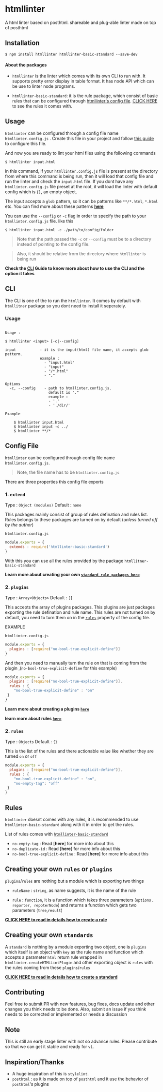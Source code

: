 # htmllinter
A html linter based on posthtml.  shareable and plug-able linter made on top of posthtml

## Installation 

```shell
$ npm install htmllinter htmllinter-basic-standard --save-dev
```

#### About the packages

- `htmllinter` is the linter which comes with its own CLI to run with. It supports pretty error display in table format. It has node API which can be use to 
   linter node programs.
 
- `htmllinter-basic-standard`: it is the rule package, which consist of basic rules that can be configured through [htmllinter's config file](#config_file). [CLICK HERE](https://github.com/anikethsaha/htmllinter/blob/master/packages/htmllinter-basic-standard/README.md) to see the rules it comes with.


## Usage
`htmllinter` can be configured through a config file name `htmllinter.config.js` . Create this file in your project and follow [this guide](#config-file) to configure this file.

And now you are ready to lint your html files using the following commands

```shell
$ htmllinter input.html 
```

in this command, if your `htmllinter.config.js` file is present at the directory from where this command is being run, then it will load that config file
and run the linter and check the `input.html` file. If you dont have any `htmllinter.config.js` file preset at the root, it will load the linter
with default config which is `{}`, an empty object.

The input accepts a `glob` pattern, so it can be patterns like `**/*.html`, `*.html` etc. 
You can find more about these patterns [**here**](https://github.com/isaacs/node-glob#glob-primer)


You can use the `--config` or `-c` flag in order to specify the path to your `htmllinter.config.js` file.  like this

```shell
$ htmllinter input.html -c ./path/to/config/folder
```

> Note that the path passed the `-c` or `--config` must be to a directory instead of pointing to the config file. 

> Also, it should be relative from the directory where `htmllinter` is being run

**Check the [CLI](#cli) Guide to know more about how to use the CLI and the option it takes**


## CLI

The CLI is one of the to run the `htmllinter`. It comes by default with `htmllitner` package so you dont need to install it seperately. 

### Usage

```

Usage :

$ htmllinter <input> [-c|--config]

input           - it is the input(html) file name, it accepts glob pattern.
                example :
                  - "input.html"
                  - "input"
                  - "/*.html"
                  - "."

Options
  -c, --config    - path to htmllinter.config.js.
                    default is "."
                    example :
                    - '.'
                    - './dir/'

Example

    $ htmllinter input.html
    $ htmllinter input -c ../
    $ htmllinter **/*

```

## Config File

`htmllinter` can be configured through config file name `htmllinter.config.js`.  

> Note, the file name has to be `htmllinter.config.js`

There are three properties this config file exports

### 1. `extend`

Type : `Object (modules)`
Default : `none`

This packages mainly consist of group of rules defination and rules list. Rules belongs to these packages are turned on by default (_unless turned off by the author_)


`htmllinter.config.js`

```js
module.exports = {
  extends : require('htmllinter-basic-standard')
}
```

With this you can use all the rules provided by the package `htmllitner-basic-standard`

**Learn more about creating your own [`standard rule packages here`]()**


### 2. `plugins`

Type : `Array<Objects>`
Default : `[]`

This accepts the array of plugins packages. This plugins are just packages exporting the rule defination and rule name. This rules are not turned on 
by default, you need to turn them on in the [`rules`](#rules) property of the config file. 

EXAMPLE

`htmllinter.config.js`

```js
module.exports = {
  plugins : [require("no-bool-true-explicit-define")]
}
```

And then you need to manually turn the rule on that is coming from the plugin ,(`no-bool-true-explicit-define` for this example)

```js
module.exports = {
  plugins : [require("no-bool-true-explicit-define")],
  rules : {
    "no-bool-true-explicit-define" : "on"
 }
}
```

**Learn more about creating a plugins [`here`](https://github.com/anikethsaha/htmllinter/blob/master/docs/how-to-create-plugin.md)**

**learn more about rules [`here`](#rules)**

### 2. `rules`

Type : `Objects`
Default : `{}`

This is the list of the rules and there actionable value like whether they are turned `on` or `off`

```js
module.exports = {
  plugins : [require("no-bool-true-explicit-define")],
  rules : {
    "no-bool-true-explicit-define" : "on",
    "no-empty-tag": "off"
 }
}
```

## Rules

`htmllinter` doesnt comes with any rules, it is recommended to use `htmllinter-basic-standard` along with it in order to get the rules.

List of rules comes with [`htmllinter-basic-standard`]()

- `no-empty-tag` : Read [**here**] for more info about this
- `no-duplicate-id` : Read [**here**] for more info about this
- `no-bool-true-explicit-define` : Read [**here**] for more info about this



## Creating your own `rules` or `plugins`

`plugins`/`rules` are nothing but a module which is exporting two things

- `ruleName` : `string`, as name suggests, it is the name of the rule  

- `rule` : `function`, it is a function which takes three parameters (`options, reporter, repoterNode`) and returns a function which gets two parameters (`tree`,`result`)
   

**[CLICK HERE to read in details how to create a rule](https://github.com/anikethsaha/htmllinter/blob/master/docs/how-to-create-rule.md)**

## Creating your own `standards`

A `standard` is nothing by a module exporting two object, one is `plugins` which itself is an object with `key` as the rule name and function which accepts a parameter `html` return rule wrapped in `htmllinter.createHTMLLintPlugin`
and other exporting object is `rules` with the rules coming from these `plugins`/`rules`

**[CLICK HERE to read in details how to create a standard](https://github.com/anikethsaha/htmllinter/blob/master/docs/how-to-standard.md)**



## Contributing

Feel free to submit PR with new features, bug fixes, docs update and other changes you think needs to be done.
Also, submit an issue if you think needs to be corrected or implemented or needs a discussion


## Note

This is still an early stage linter with not so advance rules. Please contribute so that we can get it stable and ready for `v1`.


## Inspiration/Thanks

- A huge inspiration of this is `stylelint`. 
- `posthtml` : as it is made on top of `posthtml` and it use the behavior of `posthtml`'s plugins


